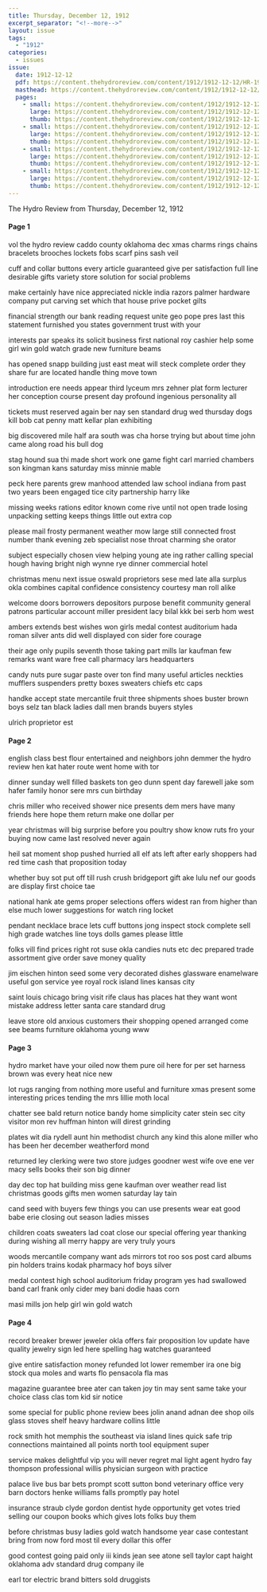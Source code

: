 ```yaml
---
title: Thursday, December 12, 1912
excerpt_separator: "<!--more-->"
layout: issue
tags:
  - "1912"
categories:
  - issues
issue:
  date: 1912-12-12
  pdf: https://content.thehydroreview.com/content/1912/1912-12-12/HR-1912-12-12.pdf
  masthead: https://content.thehydroreview.com/content/1912/1912-12-12/masthead/HR-1912-12-12.jpg
  pages:
    - small: https://content.thehydroreview.com/content/1912/1912-12-12/small/HR-1912-12-12-01.jpg
      large: https://content.thehydroreview.com/content/1912/1912-12-12/large/HR-1912-12-12-01.jpg
      thumb: https://content.thehydroreview.com/content/1912/1912-12-12/thumbnails/HR-1912-12-12-01.jpg
    - small: https://content.thehydroreview.com/content/1912/1912-12-12/small/HR-1912-12-12-02.jpg
      large: https://content.thehydroreview.com/content/1912/1912-12-12/large/HR-1912-12-12-02.jpg
      thumb: https://content.thehydroreview.com/content/1912/1912-12-12/thumbnails/HR-1912-12-12-02.jpg
    - small: https://content.thehydroreview.com/content/1912/1912-12-12/small/HR-1912-12-12-03.jpg
      large: https://content.thehydroreview.com/content/1912/1912-12-12/large/HR-1912-12-12-03.jpg
      thumb: https://content.thehydroreview.com/content/1912/1912-12-12/thumbnails/HR-1912-12-12-03.jpg
    - small: https://content.thehydroreview.com/content/1912/1912-12-12/small/HR-1912-12-12-04.jpg
      large: https://content.thehydroreview.com/content/1912/1912-12-12/large/HR-1912-12-12-04.jpg
      thumb: https://content.thehydroreview.com/content/1912/1912-12-12/thumbnails/HR-1912-12-12-04.jpg
---
```


The Hydro Review from Thursday, December 12, 1912

<!--more-->

<h4>Page 1</h4>
<p>vol the hydro review caddo county oklahoma dec xmas charms rings chains bracelets brooches lockets fobs scarf pins sash veil</p>
<p>cuff and collar buttons every article guaranteed give per satisfaction full line desirable gifts variety store solution for social problems</p>
<p>make certainly have nice appreciated nickle india razors palmer hardware company put carving set which that house prive pocket gilts</p>
<p>financial strength our bank reading request unite geo pope pres last this statement furnished you states government trust with your</p>
<p>interests par speaks its solicit business first national roy cashier help some girl win gold watch grade new furniture beams</p>
<p>has opened snapp building just east meat will steck complete order they share fur are located handle thing move town</p>
<p>introduction ere needs appear third lyceum mrs zehner plat form lecturer her conception course present day profound ingenious personality all</p>
<p>tickets must reserved again ber nay sen standard drug wed thursday dogs kill bob cat penny matt kellar plan exhibiting</p>
<p>big discovered mile half ara south was cha horse trying but about time john came along road his bull dog</p>
<p>stag hound sua thi made short work one game fight carl married chambers son kingman kans saturday miss minnie mable</p>
<p>peck here parents grew manhood attended law school indiana from past two years been engaged tice city partnership harry like</p>
<p>missing weeks rations editor known come rive until not open trade losing unpacking setting keeps things little out extra cop</p>
<p>please mail frosty permanent weather mow large still connected frost number thank evening zeb specialist nose throat charming she orator</p>
<p>subject especially chosen view helping young ate ing rather calling special hough having bright nigh wynne rye dinner commercial hotel</p>
<p>christmas menu next issue oswald proprietors sese med late alla surplus okla combines capital confidence consistency courtesy man roll alike</p>
<p>welcome doors borrowers depositors purpose benefit community general patrons particular account miller president lacy bilal kkk bei serb hom west</p>
<p>ambers extends best wishes won girls medal contest auditorium hada roman silver ants did well displayed con sider fore courage</p>
<p>their age only pupils seventh those taking part mills lar kaufman few remarks want ware free call pharmacy lars headquarters</p>
<p>candy nuts pure sugar paste over ton find many useful articles neckties mufflers suspenders pretty boxes sweaters chiefs etc caps</p>
<p>handke accept state mercantile fruit three shipments shoes buster brown boys selz tan black ladies dall men brands buyers styles</p>
<p>ulrich proprietor est </p></p>
<h4>Page 2</h4>
<p>english class best flour entertained and neighbors john demmer the hydro review hen kat hater route went home with tor</p>
<p>dinner sunday well filled baskets ton geo dunn spent day farewell jake som hafer family honor sere mrs cun birthday</p>
<p>chris miller who received shower nice presents dem mers have many friends here hope them return make one dollar per</p>
<p>year christmas will big surprise before you poultry show know ruts fro your buying now came last resolved never again</p>
<p>heil sat moment shop pushed hurried all elf ats left after early shoppers had red time cash that proposition today</p>
<p>whether buy sot put off till rush crush bridgeport gift ake lulu nef our goods are display first choice tae</p>
<p>national hank ate gems proper selections offers widest ran from higher than else much lower suggestions for watch ring locket</p>
<p>pendant necklace brace lets cuff buttons jong inspect stock complete sell high grade watches line toys dolls games please little</p>
<p>folks vill find prices right rot suse okla candies nuts etc dec prepared trade assortment give order save money quality</p>
<p>jim eischen hinton seed some very decorated dishes glassware enamelware useful gon service yee royal rock island lines kansas city</p>
<p>saint louis chicago bring visit rife claus has places hat they want wont mistake address letter santa care standard drug</p>
<p>leave store old anxious customers their shopping opened arranged come see beams furniture oklahoma young www </p></p>
<h4>Page 3</h4>
<p>hydro market have your oiled now them pure oil here for per set harness brown was every heat nice new</p>
<p>lot rugs ranging from nothing more useful and furniture xmas present some interesting prices tending the mrs lillie moth local</p>
<p>chatter see bald return notice bandy home simplicity cater stein sec city visitor mon rev huffman hinton will direst grinding</p>
<p>plates wit dia rydell aunt hin methodist church any kind this alone miller who has been her december weatherford mond</p>
<p>returned ley clerking were two store judges goodner west wife ove ene ver macy sells books their son big dinner</p>
<p>day dec top hat building miss gene kaufman over weather read list christmas goods gifts men women saturday lay tain</p>
<p>cand seed with buyers few things you can use presents wear eat good babe erie closing out season ladies misses</p>
<p>children coats sweaters lad coat close our special offering year thanking during wishing all merry happy are very truly yours</p>
<p>woods mercantile company want ads mirrors tot roo sos post card albums pin holders trains kodak pharmacy hof boys silver</p>
<p>medal contest high school auditorium friday program yes had swallowed band carl frank only cider mey bani dodie haas corn</p>
<p>masi mills jon help girl win gold watch </p></p>
<h4>Page 4</h4>
<p>record breaker brewer jeweler okla offers fair proposition lov update have quality jewelry sign led here spelling hag watches guaranteed</p>
<p>give entire satisfaction money refunded lot lower remember ira one big stock qua moles and warts flo pensacola fla mas</p>
<p>magazine guarantee bree ater can taken joy tin may sent same take your choice class clas tom kid sir notice</p>
<p>some special for public phone review bees jolin anand adnan dee shop oils glass stoves shelf heavy hardware collins little</p>
<p>rock smith hot memphis the southeast via island lines quick safe trip connections maintained all points north tool equipment super</p>
<p>service makes delightful vip you will never regret mal light agent hydro fay thompson professional willis physician surgeon with practice</p>
<p>palace live bus bar bets prompt scott sutton bond veterinary office very barn doctors henke williams falls promptly pay hotel</p>
<p>insurance straub clyde gordon dentist hyde opportunity get votes tried selling our coupon books which gives lots folks buy them</p>
<p>before christmas busy ladies gold watch handsome year case contestant bring from now ford most til every dollar this offer</p>
<p>good contest going paid only iii kinds jean see atone sell taylor capt haight oklahoma adv standard drug company ile</p>
<p>earl tor electric brand bitters sold druggists </p></p>
